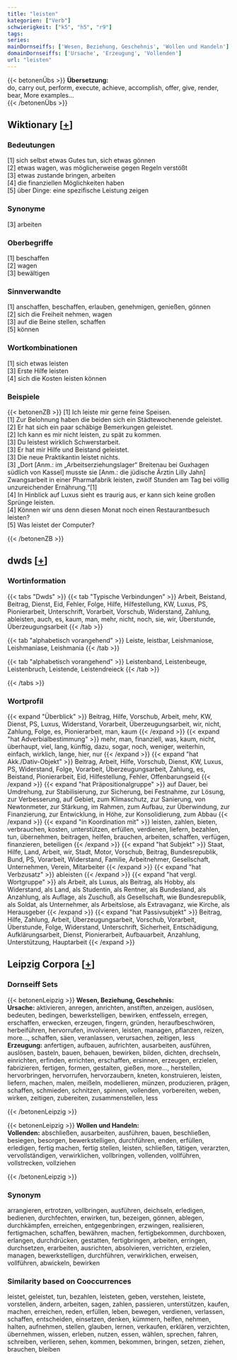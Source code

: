 ```yaml
---
title: "leisten"
kategorien: ["Verb"]
schwierigkeit: ["k5", "h5", "r9"]
tags:
series:
mainDornseiffs: ['Wesen, Beziehung, Geschehnis', 'Wollen und Handeln']
domainDornseiffs: ['Ursache', 'Erzeugung', 'Vollenden']
url: "leisten"
---
```


{{< betonenÜbs >}}
**Übersetzung:**  
do, carry out, perform, execute, achieve, accomplish, offer, give, render, bear, More examples...  
{{< /betonenÜbs >}}

## Wiktionary [[+](https://de.wiktionary.org/wiki/leisten)]

### Bedeutungen
[1] sich selbst etwas Gutes tun, sich etwas gönnen  
[2] etwas wagen, was möglicherweise gegen Regeln verstößt  
[3] etwas zustande bringen, arbeiten  
[4] die finanziellen Möglichkeiten haben  
[5] über Dinge: eine spezifische Leistung zeigen  

### Synonyme
[3] arbeiten  

### Oberbegriffe
[1] beschaffen  
[2] wagen  
[3] bewältigen  

### Sinnverwandte
[1] anschaffen, beschaffen, erlauben, genehmigen, genießen, gönnen  
[2] sich die Freiheit nehmen, wagen  
[3] auf die Beine stellen, schaffen  
[5] können  

### Wortkombinationen
[1] sich etwas leisten  
[3] Erste Hilfe leisten  
[4] sich die Kosten leisten können  

### Beispiele
{{< betonenZB >}}
[1] Ich leiste mir gerne feine Speisen.  
[1] Zur Belohnung haben die beiden sich ein Städtewochenende geleistet.  
[2] Er hat sich ein paar schäbige Bemerkungen geleistet.  
[2] Ich kann es mir nicht leisten, zu spät zu kommen.  
[3] Du leistest wirklich Schwerstarbeit.  
[3] Er hat mir Hilfe und Beistand geleistet.  
[3] Die neue Praktikantin leistet nichts.  
[3] „Dort [Anm.: im „Arbeitserziehungslager“ Breitenau bei Guxhagen südlich von Kassel] musste sie [Anm.: die jüdische Ärztin Lilly Jahn] Zwangsarbeit in einer Pharmafabrik leisten, zwölf Stunden am Tag bei völlig unzureichender Ernährung.“[1]  
[4] In Hinblick auf Luxus sieht es traurig aus, er kann sich keine großen Sprünge leisten.  
[4] Können wir uns denn diesen Monat noch einen Restaurantbesuch leisten?  
[5] Was leistet der Computer?  

{{< /betonenZB >}}


## dwds [[+](https://www.dwds.de/wb/leisten)]

### Wortinformation
{{< tabs "Dwds" >}}
{{< tab "Typische Verbindungen" >}}
Arbeit, Beistand, Beitrag, Dienst, Eid, Fehler, Folge, Hilfe, Hilfestellung, KW, Luxus, PS, Pionierarbeit, Unterschrift, Vorarbeit, Vorschub, Widerstand, Zahlung, ableisten, auch, es, kaum, man, mehr, nicht, noch, sie, wir, Überstunde, Überzeugungsarbeit
{{< /tab >}}

{{< tab "alphabetisch vorangehend" >}}
Leiste, leistbar, Leishmaniose, Leishmaniase, Leishmania
{{< /tab >}}

{{< tab "alphabetisch vorangehend" >}}
Leistenband, Leistenbeuge, Leistenbruch, Leistende, Leistendreieck
{{< /tab >}}

{{< /tabs >}}

### Wortprofil
{{< expand "Überblick" >}} Beitrag, Hilfe, Vorschub, Arbeit, mehr, KW, Dienst, PS, Luxus, Widerstand, Vorarbeit, Überzeugungsarbeit, wir, nicht, Zahlung, Folge, es, Pionierarbeit, man, kaum {{< /expand >}}
{{< expand "hat Adverbialbestimmung" >}} mehr, man, finanziell, was, kaum, nicht, überhaupt, viel, lang, künftig, dazu, sogar, noch, weniger, weiterhin, einfach, wirklich, lange, hier, nur {{< /expand >}}
{{< expand "hat Akk./Dativ-Objekt" >}} Beitrag, Arbeit, Hilfe, Vorschub, Dienst, KW, Luxus, PS, Widerstand, Folge, Vorarbeit, Überzeugungsarbeit, Zahlung, es, Beistand, Pionierarbeit, Eid, Hilfestellung, Fehler, Offenbarungseid {{< /expand >}}
{{< expand "hat Präpositionalgruppe" >}} auf Dauer, bei Umdrehung, zur Stabilisierung, zur Sicherung, bei Festnahme, zur Lösung, zur Verbesserung, auf Gebiet, zum Klimaschutz, zur Sanierung, von Newtonmeter, zur Stärkung, im Rahmen, zum Aufbau, zur Überwindung, zur Finanzierung, zur Entwicklung, in Höhe, zur Konsolidierung, zum Abbau {{< /expand >}}
{{< expand "in Koordination mit" >}} leisten, zahlen, bieten, verbrauchen, kosten, unterstützen, erfüllen, verdienen, liefern, bezahlen, tun, übernehmen, beitragen, helfen, brauchen, arbeiten, schaffen, verfügen, finanzieren, beteiligen {{< /expand >}}
{{< expand "hat Subjekt" >}} Staat, Hilfe, Land, Arbeit, wir, Stadt, Motor, Vorschub, Beitrag, Bundesrepublik, Bund, PS, Vorarbeit, Widerstand, Familie, Arbeitnehmer, Gesellschaft, Unternehmen, Verein, Mitarbeiter {{< /expand >}}
{{< expand "hat Verbzusatz" >}} ableisten {{< /expand >}}
{{< expand "hat vergl. Wortgruppe" >}} als Arbeit, als Luxus, als Beitrag, als Hobby, als Widerstand, als Land, als Studentin, als Rentner, als Bundesland, als Anzahlung, als Auflage, als Zuschuß, als Gesellschaft, wie Bundesrepublik, als Soldat, als Unternehmer, als Arbeitslose, als Extravaganz, wie Kirche, als Herausgeber {{< /expand >}}
{{< expand "hat Passivsubjekt" >}} Beitrag, Hilfe, Zahlung, Arbeit, Überzeugungsarbeit, Vorschub, Vorarbeit, Überstunde, Folge, Widerstand, Unterschrift, Sicherheit, Entschädigung, Aufklärungsarbeit, Dienst, Pionierarbeit, Aufbauarbeit, Anzahlung, Unterstützung, Hauptarbeit {{< /expand >}}

## Leipzig Corpora [[+](https://corpora.uni-leipzig.de/en/res?word=leisten&corpusId=deu_newscrawl-public_2018)]

### Dornseiff Sets
{{< betonenLeipzig >}}
**Wesen, Beziehung, Geschehnis:**  
**Ursache:** aktivieren, anregen, anrichten, anstiften, anzeigen, auslösen, bedeuten, bedingen, bewerkstelligen, bewirken, entfesseln, erregen, erschaffen, erwecken, erzeugen, fingern, gründen, heraufbeschwören, herbeiführen, hervorrufen, involvieren, leisten, managen, pflanzen, reizen, more..., schaffen, säen, veranlassen, verursachen, zeitigen, less  
**Erzeugung:** anfertigen, aufbauen, aufrichten, ausarbeiten, ausführen, auslösen, basteln, bauen, behauen, bewirken, bilden, dichten, drechseln, einrichten, erfinden, errichten, erschaffen, ersinnen, erzeugen, erzielen, fabrizieren, fertigen, formen, gestalten, gießen, more..., herstellen, hervorbringen, hervorrufen, hervorzaubern, kneten, konstruieren, leisten, liefern, machen, malen, meißeln, modellieren, münzen, produzieren, prägen, schaffen, schmieden, schnitzen, spinnen, vollenden, vorbereiten, weben, wirken, zeitigen, zubereiten, zusammenstellen, less  

{{< /betonenLeipzig >}}


{{< betonenLeipzig >}}
**Wollen und Handeln:**  
**Vollenden:** abschließen, ausarbeiten, ausführen, bauen, beschließen, besiegen, besorgen, bewerkstelligen, durchführen, enden, erfüllen, erledigen, fertig machen, fertig stellen, leisten, schließen, tätigen, verarzten, vervollständigen, verwirklichen, vollbringen, vollenden, vollführen, vollstrecken, vollziehen  

{{< /betonenLeipzig >}}

### Synonym
arrangieren, ertrotzen, vollbringen, ausführen, deichseln, erledigen, bedienen, durchfechten, erwirken, tun, bezeigen, gönnen, ablegen, durchkämpfen, erreichen, entgegenbringen, erzwingen, realisieren, fertigmachen, schaffen, bewähren, machen, fertigbekommen, durchboxen, erlangen, durchdrücken, gestatten, fertigbringen, arbeiten, erringen, durchsetzen, erarbeiten, ausrichten, absolvieren, verrichten, erzielen, managen, bewerkstelligen, durchführen, verwirklichen, erweisen, vollführen, abwickeln, bewirken


### Similarity based on Cooccurrences
leistet, geleistet, tun, bezahlen, leisteten, geben, verstehen, leistete, vorstellen, ändern, arbeiten, sagen, zahlen, passieren, unterstützen, kaufen, machen, erreichen, reden, erfüllen, leben, bewegen, verdienen, verlassen, schaffen, entscheiden, einsetzen, denken, kümmern, helfen, nehmen, halten, aufnehmen, stellen, glauben, lernen, verkaufen, erklären, verzichten, übernehmen, wissen, erleben, nutzen, essen, wählen, sprechen, fahren, schreiben, verlieren, sehen, kommen, bekommen, bringen, setzen, ziehen, brauchen, bleiben

